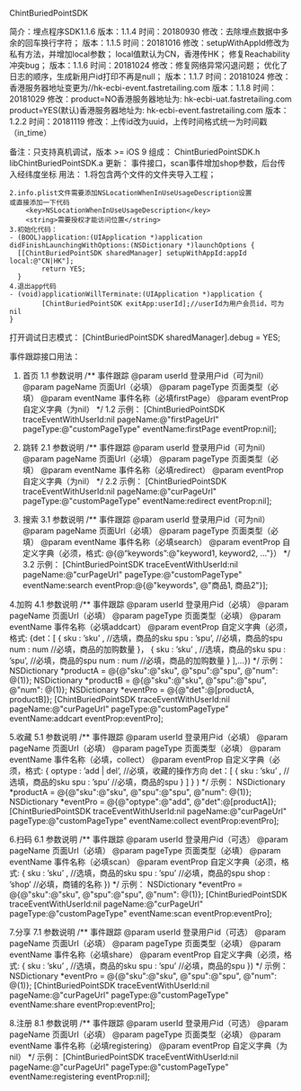 ChintBuriedPointSDK

简介：埋点程序SDK1.1.6
版本：1.1.4    时间：20180930 修改：去除埋点数据中多余的回车换行字符；
版本：1.1.5    时间：20181016 修改：setupWithAppId修改为私有方法，并增加local参数；
                                                              local值默认为CN，香港传HK；
                                                              修复Reachability冲突bug；
版本：1.1.6    时间：20181024 修改：修复网络异常闪退问题；
                                                              优化了日志的顺序，生成新用户id打印不再是null；
版本：1.1.7    时间：20181024 修改：香港服务器地址变更为//hk-ecbi-event.fastretailing.com 
版本：1.1.8    时间：20181029 修改：product=NO香港服务器地址为: hk-ecbi-uat.fastretailing.com
                                                             product=YES(默认)香港服务器地址为: hk-ecbi-event.fastretailing.com
版本：1.2.2    时间：20181119 修改：上传id改为uuid，上传时间格式统一为时间戳（in_time）

备注：只支持真机调试，版本 >= iOS 9
组成：
	ChintBuriedPointSDK.h
	libChintBuriedPointSDK.a
更新：
        事件接口，scan事件增加shop参数，后台传入经纬度坐标
用法：
	1.将包含两个文件的文件夹导入工程；

	2.info.plist文件需要添加NSLocationWhenInUseUsageDescription设置
	或直接添加一下代码
		<key>NSLocationWhenInUseUsageDescription</key>
		<string>需要授权才能访问位置</string>
	3.初始化代码：
	- (BOOL)application:(UIApplication *)application didFinishLaunchingWithOptions:(NSDictionary *)launchOptions {
      [[ChintBuriedPointSDK sharedManager] setupWithAppId:appId local:@"CN|HK"];
    		return YES;
      }
	4.退出app代码
	- (void)applicationWillTerminate:(UIApplication *)application {
    		[ChintBuriedPointSDK exitApp:userId];//userId为用户会员id，可为nil
	}

打开调试日志模式：
[ChintBuriedPointSDK sharedManager].debug = YES;

事件跟踪接口用法：
1. 首页
1.1 参数说明
/**
事件跟踪
@param userId 登录用户id（可为nil）
@param pageName 页面Url（必填）
@param pageType 页面类型（必填）
@param eventName 事件名称（必填firstPage）
@param eventProp 自定义字典（为nil）
*/
1.2 示例：
[ChintBuriedPointSDK traceEventWithUserId:nil pageName:@"firstPageUrl" pageType:@"customPageType" eventName:firstPage eventProp:nil];

2. 跳转
2.1 参数说明
/**
事件跟踪
@param userId 登录用户id（可为nil）
@param pageName 页面Url（必填）
@param pageType 页面类型（必填）
@param eventName 事件名称（必填redirect）
@param eventProp 自定义字典（为nil）
*/
2.2 示例：
[ChintBuriedPointSDK traceEventWithUserId:nil pageName:@"curPageUrl" pageType:@"customPageType" eventName:redirect eventProp:nil];

3. 搜索
3.1 参数说明
/**
事件跟踪
@param userId 登录用户id（可为nil）
@param pageName 页面Url（必填）
@param pageType 页面类型（必填）
@param eventName 事件名称（必填search）
@param eventProp 自定义字典（必须，格式: @{@“keywords”:@"keyword1, keyword2, ..."}）
*/
3.2  示例：
[ChintBuriedPointSDK traceEventWithUserId:nil pageName:@"curPageUrl" pageType:@"customPageType" eventName:search eventProp:@{@"keywords", @"商品1, 商品2"}];

4.加购
4.1 参数说明
/**
事件跟踪
@param userId 登录用户id（必填）
@param pageName 页面Url（必填）
@param pageType 页面类型（必填）
@param eventName 事件名称（必填addcart）
@param eventProp 自定义字典（必须，格式: 
                                                                        {det：[
                                                                        {
                                                                        sku : ’sku’ ,  //选填，商品的sku
                                                                        spu : ’spu’,   //必填，商品的spu
                                                                        num : num   //必填，商品的加购数量
                                                                        }，
                                                                        {
                                                                        sku : ’sku’ ,  //选填，商品的sku
                                                                        spu : ’spu’,   //必填，商品的spu
                                                                        num : num   //必填，商品的加购数量
                                                                        }
                                                                        ],...}) 
*/
示例：
NSDictionary *productA = @{@"sku":@"sku", @"spu":@"spu", @"num": @(1)};
NSDictionary *productB = @{@"sku":@"sku", @"spu":@"spu", @"num": @(1)};
NSDictionary *eventPro = @{@"det":@[productA, productB]};
[ChintBuriedPointSDK traceEventWithUserId:nil pageName:@"curPageUrl" pageType:@"customPageType" eventName:addcart eventProp:eventPro];

5.收藏
5.1 参数说明
/**
事件跟踪
@param userId 登录用户id（必填）
@param pageName 页面Url（必填）
@param pageType 页面类型（必填）
@param eventName 事件名称（必填，collect）
@param eventProp 自定义字典（必须，格式: 
                                                                    {
                                                                        optype : ’add | del’,  //必填，收藏的操作方向
                                                                        det：[
                                                                        {
                                                                            sku : ’sku’ ,  //选填，商品的sku
                                                                            spu : ’spu’   //必填，商品的spu
                                                                        }
                                                                        ]
                                                                    }
) 
*/
示例：
NSDictionary *productA = @{@"sku":@"sku", @"spu":@"spu", @"num": @(1)};
NSDictionary *eventPro = @{@"optype":@"add", @"det":@[productA]};
[ChintBuriedPointSDK traceEventWithUserId:nil pageName:@"curPageUrl" pageType:@"customPageType" eventName:collect eventProp:eventPro];

6.扫码
6.1 参数说明
/**
事件跟踪
@param userId 登录用户id（可选）
@param pageName 页面Url（必填）
@param pageType 页面类型（必填）
@param eventName 事件名称（必填scan）
@param eventProp 自定义字典（必须，格式: 
                                                                        {
                                                                            sku : ’sku’ ,  //选填，商品的sku
                                                                            spu : ’spu’  //必填，商品的spu
                                                                            shop : ’shop’  //必填，商铺的名称
                                                                        }) 
*/
示例：
NSDictionary *eventPro = @{@"sku":@"sku", @"spu":@"spu", @"num": @(1)};
[ChintBuriedPointSDK traceEventWithUserId:nil pageName:@"curPageUrl" pageType:@"customPageType" eventName:scan eventProp:eventPro];

7.分享
7.1 参数说明
/**
事件跟踪
@param userId 登录用户id（可选）
@param pageName 页面Url（必填）
@param pageType 页面类型（必填）
@param eventName 事件名称（必填share）
@param eventProp 自定义字典（必须，格式: 
                                                                        {
                                                                            sku : ’sku’ ,  //选填，商品的sku
                                                                            spu : ’spu’  //必填，商品的spu
                                                                        }) 
*/
示例：
NSDictionary *eventPro = @{@"sku":@"sku", @"spu":@"spu", @"num": @(1)};
[ChintBuriedPointSDK traceEventWithUserId:nil pageName:@"curPageUrl" pageType:@"customPageType" eventName:share eventProp:eventPro];

8.注册
8.1 参数说明
/**
事件跟踪
@param userId 登录用户id（可选）
@param pageName 页面Url（必填）
@param pageType 页面类型（必填）
@param eventName 事件名称（必填registering）
@param eventProp 自定义字典（为nil）
*/
示例：
[ChintBuriedPointSDK traceEventWithUserId:nil pageName:@"curPageUrl" pageType:@"customPageType" eventName:registering eventProp:nil];
